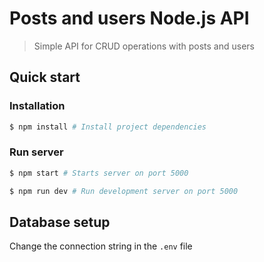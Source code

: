 # Posts and users Node.js API

> Simple API for CRUD operations with posts and users

## Quick start

### Installation

```bash
$ npm install # Install project dependencies
```

### Run server

```bash
$ npm start # Starts server on port 5000

$ npm run dev # Run development server on port 5000
```

## Database setup

Change the connection string in the `.env` file
